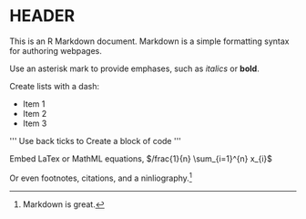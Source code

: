 # HEADER

This is an R Markdown document. Markdown is a simple formatting syntax for authoring webpages.

Use an asterisk mark to provide emphases, such as *italics* or **bold**.

Create lists with a dash:

- Item 1
- Item 2 
- Item 3

'''
Use back ticks to 
Create a block of code
'''

Embed LaTex or MathML equations,
$/frac{1}{n} \sum_{i=1}^{n} x_{i}$

Or even footnotes, citations, and a ninliography.[^1]

[^1]: Markdown is great.
